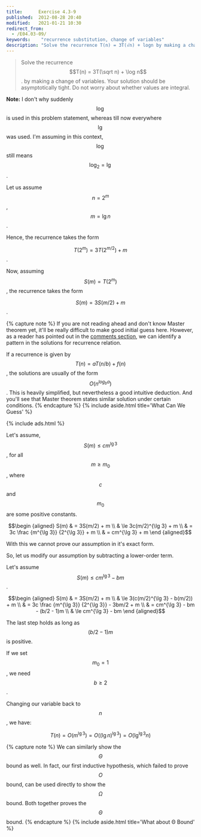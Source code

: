```yaml
---
title:      Exercise 4.3-9
published:  2012-08-28 20:40
modified:   2021-01-21 10:30
redirect_from:
  - /E04.03-09/
keywords:    "recurrence substitution, change of variables"
description: "Solve the recurrence T(n) = 3T(√n) + log⁡n by making a change of variables. Your solution should be asymptotically tight. Do not worry about whether values are integral."
---
```


> Solve the recurrence $$T(n) = 3T(\sqrt n) + \log n$$. by making a change of variables. Your solution should be asymptotically tight. Do not worry about whether values are integral.

**Note:** I don't why suddenly $$\log$$ is used in this problem statement, whereas till now everywhere $$\lg$$ was used. I'm assuming in this context, $$\log$$ still means $$\log_2 = \lg$$.

Let us assume $$n = 2^m$$, $$m = \lg n$$.

Hence, the recurrence takes the form

$$T(2^m) = 3T(2^{m/2}) + m$$.

Now, assuming $$S(m) = T(2^m)$$, the recurrence takes the form

$$S(m) = 3S(m/2) + m$$.

{% capture note %}
If you are not reading ahead and don't know Master theorem yet, it'll be really difficult to make good initial guess here. However, as a reader has pointed out in the [comments section](#disqus_thread), we can identify a pattern in the solutions for recurrence relation.

If a recurrence is given by $$T(n) = aT(n / b) + f(n)$$, the solutions are usually of the form $$O(n^{log_b a})$$. This is heavily simplified, but nevertheless a good intuitive deduction. And you'll see that Master theorem states similar solution under certain conditions.
{% endcapture %}
{% include aside.html title='What Can We Guess' %}

{% include ads.html %}

Let's assume, $$S(m) \le cm^{\lg 3}$$, for all $$m \ge m_0$$, where $$c$$ and $$m_0$$ are some positive constants.

$$\begin {aligned}
S(m) & = 3S(m/2) + m \\
     & \le 3c(m/2)^{\lg 3} + m \\
     & = 3c \frac {m^{\lg 3}} {2^{\lg 3}} + m \\
     & = cm^{\lg 3} + m
\end {aligned}$$

With this we cannot prove our assumption in it's exact form.

So, let us modify our assumption by subtracting  a lower-order term.

Let's assume $$S(m) \le cm^{\lg 3} - bm$$.

$$\begin {aligned}
S(m) & = 3S(m/2) + m \\
     & \le 3(c(m/2)^{\lg 3} - b(m/2)) + m \\
     & = 3c \frac {m^{\lg 3}} {2^{\lg 3}} - 3bm/2 + m \\
     & = cm^{\lg 3} - bm - (b/2 - 1)m \\
     & \le cm^{\lg 3} - bm
\end {aligned}$$

The last step holds as long as $$(b/2 - 1)m$$ is positive.

If we set $$m_0 = 1$$, we need $$b \ge 2$$.

Changing our variable back to $$n$$, we have:

$$T(n) = O(m^{\lg 3}) = O((\lg n)^{\lg 3}) = O(\lg^{\lg 3} n)$$

{% capture note %}
We can similarly show the $$\Theta$$ bound as well. In fact, our first inductive hypothesis, which failed to prove $$O$$ bound, can be used directly to show the $$\Omega$$ bound. Both together proves the $$\Theta$$ bound.
{% endcapture %}
{% include aside.html title='What about Θ Bound' %}
